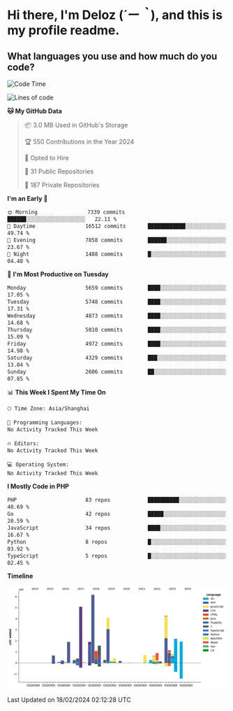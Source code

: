 # **Hi there, I'm Deloz (*´ー｀*), and this is my profile readme.**

## **What languages you use and how much do you code?**

<!--START_SECTION:waka-->
![Code Time](http://img.shields.io/badge/Code%20Time-3%2C317%20hrs%2022%20mins-blue)

![Lines of code](https://img.shields.io/badge/From%20Hello%20World%20I%27ve%20Written-37.3%20million%20lines%20of%20code-blue)

**🐱 My GitHub Data** 

> 📦 3.0 MB Used in GitHub's Storage 
 > 
> 🏆 550 Contributions in the Year 2024
 > 
> 💼 Opted to Hire
 > 
> 📜 31 Public Repositories 
 > 
> 🔑 187 Private Repositories 
 > 
**I'm an Early 🐤** 

```text
🌞 Morning                7339 commits        ██████░░░░░░░░░░░░░░░░░░░   22.11 % 
🌆 Daytime                16512 commits       ████████████░░░░░░░░░░░░░   49.74 % 
🌃 Evening                7858 commits        ██████░░░░░░░░░░░░░░░░░░░   23.67 % 
🌙 Night                  1488 commits        █░░░░░░░░░░░░░░░░░░░░░░░░   04.48 % 
```
📅 **I'm Most Productive on Tuesday** 

```text
Monday                   5659 commits        ████░░░░░░░░░░░░░░░░░░░░░   17.05 % 
Tuesday                  5748 commits        ████░░░░░░░░░░░░░░░░░░░░░   17.31 % 
Wednesday                4873 commits        ████░░░░░░░░░░░░░░░░░░░░░   14.68 % 
Thursday                 5010 commits        ████░░░░░░░░░░░░░░░░░░░░░   15.09 % 
Friday                   4972 commits        ████░░░░░░░░░░░░░░░░░░░░░   14.98 % 
Saturday                 4329 commits        ███░░░░░░░░░░░░░░░░░░░░░░   13.04 % 
Sunday                   2606 commits        ██░░░░░░░░░░░░░░░░░░░░░░░   07.85 % 
```


📊 **This Week I Spent My Time On** 

```text
🕑︎ Time Zone: Asia/Shanghai

💬 Programming Languages: 
No Activity Tracked This Week

🔥 Editors: 
No Activity Tracked This Week

💻 Operating System: 
No Activity Tracked This Week
```

**I Mostly Code in PHP** 

```text
PHP                      83 repos            ██████████░░░░░░░░░░░░░░░   40.69 % 
Go                       42 repos            █████░░░░░░░░░░░░░░░░░░░░   20.59 % 
JavaScript               34 repos            ████░░░░░░░░░░░░░░░░░░░░░   16.67 % 
Python                   8 repos             █░░░░░░░░░░░░░░░░░░░░░░░░   03.92 % 
TypeScript               5 repos             █░░░░░░░░░░░░░░░░░░░░░░░░   02.45 % 
```



**Timeline**

![Lines of Code chart](https://raw.githubusercontent.com/deloz/deloz/main/assets/bar_graph.png)


 Last Updated on 18/02/2024 02:12:28 UTC
<!--END_SECTION:waka-->
